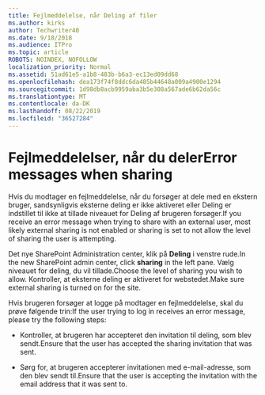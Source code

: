 ```yaml
---
title: Fejlmeddelelse, når Deling af filer
ms.author: kirks
author: Techwriter40
ms.date: 9/18/2018
ms.audience: ITPro
ms.topic: article
ROBOTS: NOINDEX, NOFOLLOW
localization_priority: Normal
ms.assetid: 51ad61e5-a1b8-483b-b6a3-ec13ed09dd68
ms.openlocfilehash: dea173f74f8ddc6da485b44648a009a4900e1294
ms.sourcegitcommit: 1d98db8acb9959aba3b5e308a567ade6b62da56c
ms.translationtype: MT
ms.contentlocale: da-DK
ms.lasthandoff: 08/22/2019
ms.locfileid: "36527284"
---
```

# <a name="error-messages-when-sharing"></a><span data-ttu-id="ce0b5-102">Fejlmeddelelser, når du deler</span><span class="sxs-lookup"><span data-stu-id="ce0b5-102">Error messages when sharing</span></span>

<span data-ttu-id="ce0b5-103">Hvis du modtager en fejlmeddelelse, når du forsøger at dele med en ekstern bruger, sandsynligvis eksterne deling er ikke aktiveret eller Deling er indstillet til ikke at tillade niveauet for Deling af brugeren forsøger.</span><span class="sxs-lookup"><span data-stu-id="ce0b5-103">If you receive an error message when trying to share with an external user, most likely external sharing is not enabled or sharing is set to not allow the level of sharing the user is attempting.</span></span>
  
<span data-ttu-id="ce0b5-104">Det nye SharePoint Administration center, klik på **Deling** i venstre rude.</span><span class="sxs-lookup"><span data-stu-id="ce0b5-104">In the  new SharePoint admin center, click **sharing** in the left pane.</span></span> <span data-ttu-id="ce0b5-105">Vælg niveauet for deling, du vil tillade.</span><span class="sxs-lookup"><span data-stu-id="ce0b5-105">Choose the level of sharing you wish to allow.</span></span> <span data-ttu-id="ce0b5-106">Kontroller, at eksterne deling er aktiveret for webstedet.</span><span class="sxs-lookup"><span data-stu-id="ce0b5-106">Make sure external sharing is turned on for the site.</span></span> 
  
<span data-ttu-id="ce0b5-107">Hvis brugeren forsøger at logge på modtager en fejlmeddelelse, skal du prøve følgende trin:</span><span class="sxs-lookup"><span data-stu-id="ce0b5-107">If the user trying to log in receives an error message, please try the following steps:</span></span>
  
- <span data-ttu-id="ce0b5-108">Kontroller, at brugeren har accepteret den invitation til deling, som blev sendt.</span><span class="sxs-lookup"><span data-stu-id="ce0b5-108">Ensure that the user has accepted the sharing invitation that was sent.</span></span>
    
- <span data-ttu-id="ce0b5-109">Sørg for, at brugeren accepterer invitationen med e-mail-adresse, som den blev sendt til.</span><span class="sxs-lookup"><span data-stu-id="ce0b5-109">Ensure that the user is accepting the invitation with the email address that it was sent to.</span></span>
    

